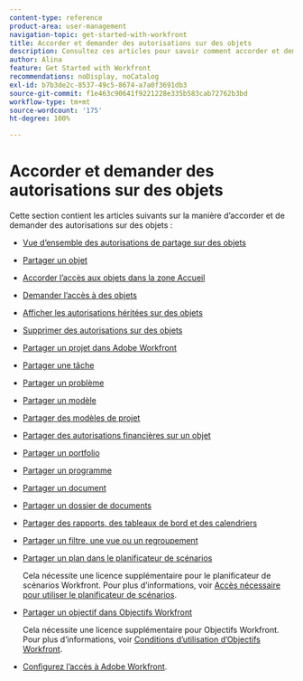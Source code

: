 ```yaml
---
content-type: reference
product-area: user-management
navigation-topic: get-started-with-workfront
title: Accorder et demander des autorisations sur des objets
description: Consultez ces articles pour savoir comment accorder et demander des autorisations sur des objets dans Workfront.
author: Alina
feature: Get Started with Workfront
recommendations: noDisplay, noCatalog
exl-id: b7b3de2c-8537-49c5-8674-a7a0f3691db3
source-git-commit: f1e463c90641f9221228e335b583cab72762b3bd
workflow-type: tm+mt
source-wordcount: '175'
ht-degree: 100%

---
```


# Accorder et demander des autorisations sur des objets

Cette section contient les articles suivants sur la manière d’accorder et de demander des autorisations sur des objets :

* [Vue d’ensemble des autorisations de partage sur des objets](../../workfront-basics/grant-and-request-access-to-objects/sharing-permissions-on-objects-overview.md)
* [Partager un objet](../../workfront-basics/grant-and-request-access-to-objects/share-an-object.md)
* [Accorder l’accès aux objets dans la zone Accueil](../../workfront-basics/grant-and-request-access-to-objects/grant-access-home.md)
* [Demander l’accès à des objets](../../workfront-basics/grant-and-request-access-to-objects/request-access.md)
* [Afficher les autorisations héritées sur des objets](../../workfront-basics/grant-and-request-access-to-objects/view-inherited-permissions-on-objects.md)
* [Supprimer des autorisations sur des objets](../../workfront-basics/grant-and-request-access-to-objects/remove-permissions-from-objects.md)
* [Partager un projet dans Adobe Workfront](../../workfront-basics/grant-and-request-access-to-objects/share-a-project.md)
* [Partager une tâche](../../workfront-basics/grant-and-request-access-to-objects/share-a-task.md)
* [Partager un problème](../../workfront-basics/grant-and-request-access-to-objects/share-an-issue.md)
* [Partager un modèle](../../workfront-basics/grant-and-request-access-to-objects/share-a-template.md)
* [Partager des modèles de projet](../../manage-work/projects/create-and-manage-templates/share-project-template.md)
* [Partager des autorisations financières sur un objet](../../workfront-basics/grant-and-request-access-to-objects/share-financial-permissions-object.md)
* [Partager un portfolio](../../workfront-basics/grant-and-request-access-to-objects/share-a-portfolio.md)
* [Partager un programme](../../workfront-basics/grant-and-request-access-to-objects/share-a-program.md)
* [Partager un document](../../workfront-basics/grant-and-request-access-to-objects/document-permissions.md)
* [Partager un dossier de documents](../../workfront-basics/grant-and-request-access-to-objects/share-a-document-folder.md)
* [Partager des rapports, des tableaux de bord et des calendriers](../../workfront-basics/grant-and-request-access-to-objects/permissions-reports-dashboards-calendars.md)
* [Partager un filtre, une vue ou un regroupement](../../reports-and-dashboards/reports/reporting-elements/share-filter-view-grouping.md)
* [Partager un plan dans le planificateur de scénarios](../../scenario-planner/share-a-plan.md)

  Cela nécessite une licence supplémentaire pour le planificateur de scénarios Workfront. Pour plus d’informations, voir [Accès nécessaire pour utiliser le planificateur de scénarios](../../scenario-planner/access-needed-to-use-sp.md).

* [Partager un objectif dans Objectifs Workfront](../../workfront-goals/workfront-goals-settings/share-a-goal.md)

  Cela nécessite une licence supplémentaire pour Objectifs Workfront. Pour plus d’informations, voir [Conditions d’utilisation d’Objectifs Workfront](../../workfront-goals/goal-management/access-needed-for-wf-goals.md).

* [Configurez l’accès à Adobe Workfront](../../administration-and-setup/add-users/configure-and-grant-access/configure-access.md).
